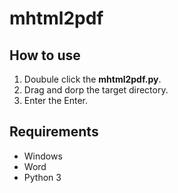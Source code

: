 # mhtml2pdf 

## How to use
1. Doubule click the **mhtml2pdf.py**.
2. Drag and dorp the target directory.
3. Enter the Enter.

## Requirements
- Windows
- Word
- Python 3
